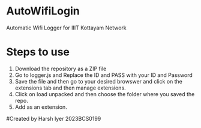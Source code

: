 # AutoWifiLogin
Automatic Wifi Logger for IIIT Kottayam Network
# Steps to use
1. Download the repository as a ZIP file
2. Go to logger.js and Replace the ID and PASS with your ID and Password
3. Save the file and then go to your desired browswer and click on the extensions tab and then manage extensions.
4. Click on load unpacked and then choose the folder where you saved the repo.
5. Add as an extension.

#Created by
Harsh Iyer 2023BCS0199
   
